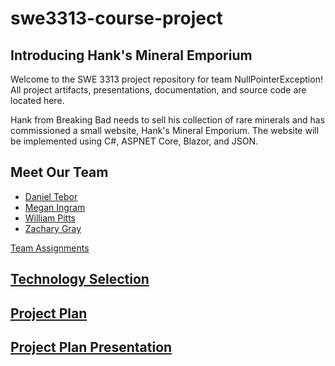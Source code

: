 # swe3313-course-project

## Introducing Hank's Mineral Emporium
Welcome to the SWE 3313 project repository for team NullPointerException! All project artifacts, presentations, documentation, and source code are located here.

Hank from Breaking Bad needs to sell his collection of rare minerals and has commissioned a small website, Hank's Mineral Emporium. The website will be implemented using C#, ASPNET Core, Blazor, and JSON.

## Meet Our Team
- [Daniel Tebor](docs/project-plan/dtebor-resume.md)
- [Megan Ingram](docs/project-plan/mingram-resume.md)
- [William Pitts](docs/project-plan/wpitts-resume.md)
- [Zachary Gray](docs/project-plan/zgray-resume.md)

[Team Assignments](docs/project-plan/team-assignments.md)

## [Technology Selection](docs/project-plan/technology-selection.md)

## [Project Plan](https://adkisson-swe-f23.youtrack.cloud/gantt-charts/174-15)

## [Project Plan Presentation](docs/project-plan/project-plan-presentation.mp4)
